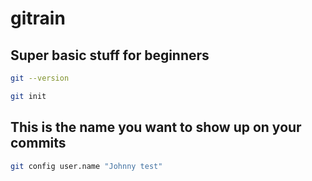 # gitrain

## Super basic stuff for beginners
```bash
git --version

git init
```

## This is the name you want to show up on your commits
```bash
git config user.name "Johnny test"
```	
